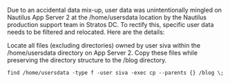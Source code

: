 Due to an accidental data mix-up, user data was unintentionally mingled on Nautilus App Server 2 at the /home/usersdata location by the Nautilus production support team in Stratos DC. To rectify this, specific user data needs to be filtered and relocated. Here are the details:

Locate all files (excluding directories) owned by user siva within the /home/usersdata directory on App Server 2. Copy these files while preserving the directory structure to the /blog directory.

```
find /home/usersdata -type f -user siva -exec cp --parents {} /blog \;

```
